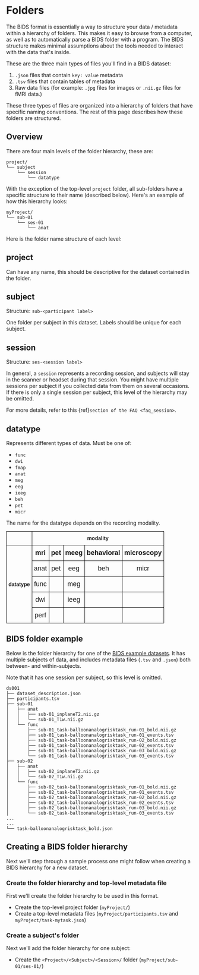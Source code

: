 # Folders

The BIDS format is essentially a way to structure your data / metadata within a
hierarchy of folders. This makes it easy to browse from a computer, as well as
to automatically parse a BIDS folder with a program. The BIDS structure makes
minimal assumptions about the tools needed to interact with the data that's
inside.

These are the three main types of files you'll find in a BIDS dataset:

1. `.json` files that contain `key: value` metadata
2. `.tsv` files that contain tables of metadata
3. Raw data files (for example: `.jpg` files for images or `.nii.gz` files for
   fMRI data.)

These three types of files are organized into a hierarchy of folders that have
specific naming conventions. The rest of this page describes how these folders
are structured.

## Overview

There are four main levels of the folder hierarchy, these are:

```
project/
└── subject
    └── session
        └── datatype
```

With the exception of the top-level `project` folder, all sub-folders have a
specific structure to their name (described below). Here's an example of how
this hierarchy looks:

```
myProject/
└── sub-01
    └── ses-01
        └── anat
```

Here is the folder name structure of each level:

## project

Can have any name, this should be descriptive for the dataset contained in the
folder.

## subject

Structure: `sub-<participant label>`

One folder per subject in this dataset. Labels should be unique for each
subject.

## session

Structure: `ses-<session label>`

In general, a `session` represents a recording session, and subjects will
stay in the scanner or headset during that session. You might have multiple
sessions per subject if you collected data from them on several occasions.
If there is only a single session per subject, this level of the hierarchy
may be omitted.

For more details, refer to this {ref}`section of the FAQ <faq_session>`.

## datatype

Represents different types of data. Must be one of:

-   `func`
-   `dwi`
-   `fmap`
-   `anat`
-   `meg`
-   `eeg`
-   `ieeg`
-   `beh`
-   `pet`
-   `micr`

The name for the datatype depends on the recording modality.

<!-- https://www.tablesgenerator.com/html_tables# -->

<div align="center">
<style type="text/css">
.tg  {border-collapse:collapse;border-spacing:0;margin:0px auto;}
.tg td{border-color:black;border-style:solid;border-width:1px;font-family:Arial, sans-serif;font-size:14px;
  overflow:hidden;padding:10px 5px;word-break:normal;}
.tg th{border-color:black;border-style:solid;border-width:1px;font-family:Arial, sans-serif;font-size:14px;
  font-weight:normal;overflow:hidden;padding:10px 5px;word-break:normal;}
.tg .tg-mri{border-color:#000000;color:var(--mri);font-size:18px; text-align:center;vertical-align:middle}
.tg .tg-micr{border-color:#000000;color:var(--micr);font-size:18px; text-align:center;vertical-align:middle}
.tg .tg-pet{border-color:#000000;color:var(--pet);font-size:18px; text-align:center;vertical-align:middle}
.tg .tg-meeg{border-color:#000000;color:var(--meeg);font-size:18px;text-align:center;vertical-align:middle}
.tg .tg-beh{border-color:#000000;color:var(--beh);font-size:18px; text-align:center;vertical-align:middle}
</style>
<table class="tg">
<thead>
  <tr>
    <th class="tg-va6w"></th>
    <th class="tg-xuqq" colspan="5"><span style="font-weight:bold"><b>modality</b></span></th>
  </tr>
</thead>
<tbody>
  <tr>
    <td class="tg-xuqq" rowspan="5"><span style="font-weight:bold"><b>datatype</b></span></td>
    <td class="tg-mri"><b>mri</b></td>
    <td class="tg-pet"><b>pet</b></td>
    <td class="tg-meeg"><span style="font-style:normal;text-decoration:none"><b>meeg</b></span></td>
    <td class="tg-beh"><b>behavioral</b></td>
    <td class="tg-micr"><b>microscopy</b></td>
  </tr>
  <tr>
    <td class="tg-mri">anat</td>
    <td class="tg-pet">pet</td>
    <td class="tg-meeg">eeg</td>
    <td class="tg-beh">beh</td>
    <td class="tg-micr">micr</td>
  </tr>
  <tr>
    <td class="tg-mri">func<br></td>
    <td class="tg-pet"></td>
    <td class="tg-meeg">meg</td>
    <td class="tg-beh"></td>
    <td class="tg-micr"></td>
  </tr>
  <tr>
    <td class="tg-mri">dwi</td>
    <td class="tg-pet"></td>
    <td class="tg-meeg">ieeg</td>
    <td class="tg-beh"></td>
    <td class="tg-micr"></td>
  </tr>
  <tr>
    <td class="tg-mri">perf</td>
    <td class="tg-pet"></td>
    <td class="tg-meeg"></td>
    <td class="tg-beh"></td>
    <td class="tg-micr"></td>
  </tr>
</tbody>
</table>
</div>

## BIDS folder example

Below is the folder hierarchy for one of the
[BIDS example datasets](https://github.com/INCF/BIDS-examples). It has multiple
subjects of data, and includes metadata files (`.tsv` and `.json`) both between-
and within-subjects.

Note that it has one session per subject, so this level is omitted.

```
ds001
├── dataset_description.json
├── participants.tsv
├── sub-01
│   ├── anat
│   │   ├── sub-01_inplaneT2.nii.gz
│   │   └── sub-01_T1w.nii.gz
│   └── func
│       ├── sub-01_task-balloonanalogrisktask_run-01_bold.nii.gz
│       ├── sub-01_task-balloonanalogrisktask_run-01_events.tsv
│       ├── sub-01_task-balloonanalogrisktask_run-02_bold.nii.gz
│       ├── sub-01_task-balloonanalogrisktask_run-02_events.tsv
│       ├── sub-01_task-balloonanalogrisktask_run-03_bold.nii.gz
│       └── sub-01_task-balloonanalogrisktask_run-03_events.tsv
├── sub-02
│   ├── anat
│   │   ├── sub-02_inplaneT2.nii.gz
│   │   └── sub-02_T1w.nii.gz
│   └── func
│       ├── sub-02_task-balloonanalogrisktask_run-01_bold.nii.gz
│       ├── sub-02_task-balloonanalogrisktask_run-01_events.tsv
│       ├── sub-02_task-balloonanalogrisktask_run-02_bold.nii.gz
│       ├── sub-02_task-balloonanalogrisktask_run-02_events.tsv
│       ├── sub-02_task-balloonanalogrisktask_run-03_bold.nii.gz
│       └── sub-02_task-balloonanalogrisktask_run-03_events.tsv
...
...
└── task-balloonanalogrisktask_bold.json
```

## Creating a BIDS folder hierarchy

Next we'll step through a sample process one might follow when creating a BIDS
hierarchy for a new dataset.

### Create the folder hierarchy and top-level metadata file

First we'll create the folder hierarchy to be used in this format.

-   Create the top-level project folder (`myProject/`)
-   Create a top-level metadata files (`myProject/participants.tsv` and
    `myProject/task-mytask.json`)

### Create a subject's folder

Next we'll add the folder hierarchy for one subject:

-   Create the `<Project>/<Subject>/<Session>/` folder
    (`myProject/sub-01/ses-01/`)
